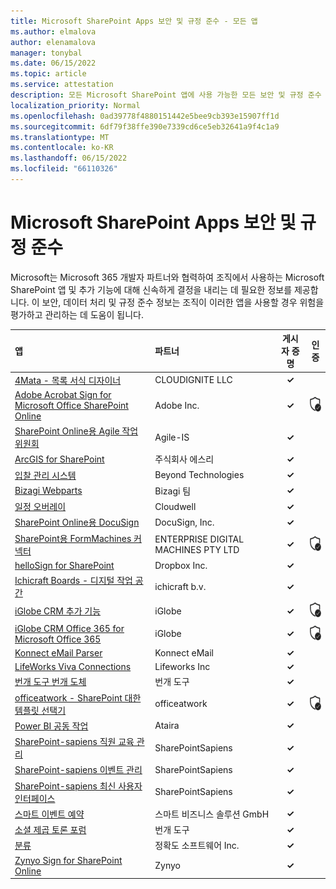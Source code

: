 ```yaml
---
title: Microsoft SharePoint Apps 보안 및 규정 준수 - 모든 앱
ms.author: elmalova
author: elenamalova
manager: tonybal
ms.date: 06/15/2022
ms.topic: article
ms.service: attestation
description: 모든 Microsoft SharePoint 앱에 사용 가능한 모든 보안 및 규정 준수 정보입니다.
localization_priority: Normal
ms.openlocfilehash: 0ad39778f4880151442e5bee9cb393e15907ff1d
ms.sourcegitcommit: 6df79f38ffe390e7339cd6ce5eb32641a9f4c1a9
ms.translationtype: MT
ms.contentlocale: ko-KR
ms.lasthandoff: 06/15/2022
ms.locfileid: "66110326"
---
```

# <a name="microsoft-sharepoint-apps-security-and-compliance"></a>Microsoft SharePoint Apps 보안 및 규정 준수

Microsoft는 Microsoft 365 개발자 파트너와 협력하여 조직에서 사용하는 Microsoft SharePoint 앱 및 추가 기능에 대해 신속하게 결정을 내리는 데 필요한 정보를 제공합니다. 이 보안, 데이터 처리 및 규정 준수 정보는 조직이 이러한 앱을 사용할 경우 위험을 평가하고 관리하는 데 도움이 됩니다.

| **앱** | **파트너** | **게시자 증명** | **인증** |
|:--------|:------------|:----------------------:|:-------------:|
| [4Mata - 목록 서식 디자이너](./cloudignite-llc-4mata-list-formatting-designer.md) | CLOUDIGNITE LLC | **✓** |  |
| [Adobe Acrobat Sign for Microsoft Office SharePoint Online](./adobe-inc-acrobat-sign-for-microsoft-sharepoint-online.md) | Adobe Inc. | **✓** | <img alt="Certified application badge" src="../media/certified-badge.png" height="25" width="25" /> |
| [SharePoint Online용 Agile 작업 위원회](./agile-is-task-board-for-sharepoint-online.md) | Agile-IS | **✓** |  |
| [ArcGIS for SharePoint](./esri-inc-arcgis-for-sharepoint.md) | 주식회사 에스리 | **✓** |  |
| [입찰 관리 시스템](./beyond-technologies-bid-management-system.md) | Beyond Technologies | **✓** |  |
| [Bizagi Webparts](./bizagi-team-webparts.md) | Bizagi 팀 | **✓** |  |
| [일정 오버레이](./cloudwell-calendar-overlay.md) | Cloudwell | **✓** |  |
| [SharePoint Online용 DocuSign](./docusign-inc-for-sharepoint-online.md) | DocuSign, Inc. | **✓** |  |
| [SharePoint용 FormMachines 커넥터](./enterprise-digital-machines-pty-ltd-formmachines-connector-for-sharepoint.md) | ENTERPRISE DIGITAL MACHINES PTY LTD | **✓** | <img alt="Certified application badge" src="../media/certified-badge.png" height="25" width="25" /> |
| [helloSign for SharePoint](./dropbox-inc-hellosign-for-sharepoint.md) | Dropbox Inc. | **✓** |  |
| [Ichicraft Boards - 디지털 작업 공간](./ichicraft-bv-boards-your-digital-workplace.md) | ichicraft b.v. | **✓** |  |
| [iGlobe CRM 추가 기능](./iglobe-crm-add-ons.md) | iGlobe | **✓** | <img alt="Certified application badge" src="../media/certified-badge.png" height="25" width="25" /> |
| [iGlobe CRM Office 365 for Microsoft Office 365](./iglobe-crm-office-365-for-microsoft.md) | iGlobe | **✓** | <img alt="Certified application badge" src="../media/certified-badge.png" height="25" width="25" /> |
| [Konnect eMail Parser](./konnect-email-parser.md) | Konnect eMail | **✓** |  |
| [LifeWorks Viva Connections](./lifeworks-inc-viva-connections.md) | Lifeworks Inc | **✓** |  |
| [번개 도구 번개 도체](./lightning-tools-conductor.md) | 번개 도구 | **✓** |  |
| [officeatwork - SharePoint 대한 템플릿 선택기](./officeatwork-officeatworktemplate-chooser-for-sharepoint.md) | officeatwork | **✓** | <img alt="Certified application badge" src="../media/certified-badge.png" height="25" width="25" /> |
| [Power BI 공동 작업](./ataira-power-bi-collaboration.md) | Ataira | **✓** |  |
| [SharePoint-sapiens 직원 교육 관리](./sharepointsapiens-employee-training-management.md) | SharePointSapiens | **✓** |  |
| [SharePoint-sapiens 이벤트 관리](./sharepointsapiens-event-management.md) | SharePointSapiens | **✓** |  |
| [SharePoint-sapiens 최신 사용자 인터페이스](./sharepointsapiens-modern-user-interface.md) | SharePointSapiens | **✓** |  |
| [스마트 이벤트 예약](./smarter-business-solutions-gmbh-event-booking.md) | 스마트 비즈니스 솔루션 GmbH | **✓** |  |
| [소셜 제곱 토론 포럼](./lightning-tools-social-squared-discussion-forums.md) | 번개 도구 | **✓** |  |
| [분류](./accuracy-software-inc-taxonomy.md) | 정확도 소프트웨어 Inc. | **✓** |  |
| [Zynyo Sign for SharePoint Online](./zynyo-sign-for-sharepoint-online.md) | Zynyo | **✓** |  |
